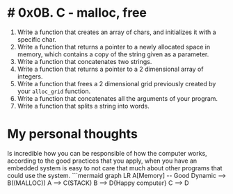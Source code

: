# # 0x0B. C - malloc, free
 1. Write a function that creates an array of chars, and initializes it with a specific char.
 2. Write a function that returns a pointer to a newly allocated space in memory, which contains a copy of 
the string given as a parameter.
 3. Write a function that concatenates two strings.
 4. Write a function that returns a pointer to a 2 dimensional array of integers.
 5. Write a function that frees a 2 dimensional grid previously created by your `alloc_grid` function.
 6. Write a function that concatenates all the arguments of your program.
 7. Write a function that splits a string into words.
# My personal thoughts
Is incredible how you can be responsible of how the computer works, according to the good practices that 
you apply, when you have an embedded system is easy to not care that much about other programs that could 
use the system. ```mermaid graph LR A[Memory] -- Good Dynamic --> B((MALLOC)) A --> C(STACK) B --> D{Happy 
computer} C --> D
```

